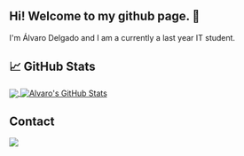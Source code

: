 ## Hi! Welcome to my github page. 👋

I'm Álvaro Delgado and I am a currently a last year IT student.

## &#x1f4c8; GitHub Stats

<a href="https://github.com/Alvarodb/Alvarodb">
  <img align="center" src="https://github-readme-stats.vercel.app/api/top-langs/?username=Alvarodb&hide=,html&title_color=ffffff&text_color=c9cacc&icon_color=2bbc8a&bg_color=1d1f21" />
</a>


<a href="https://github.com/Alvarodb/Alvarodb">
  <img align="center" src="https://github-readme-stats.vercel.app/api?username=Alvarodb&show_icons=true&line_height=27&count_private=true&title_color=ffffff&text_color=c9cacc&icon_color=2bbc8a&bg_color=1d1f21" alt="Alvaro's GitHub Stats" />
</a>

## Contact

<div>
    <a href="https://www.linkedin.com/in/alvarodelgadob/" target="_blank">
        <img src="https://img.shields.io/badge/LinkedIn-0077B5?style=for-the-badge&logo=linkedin&logoColor=white">
    </a>

</div>
